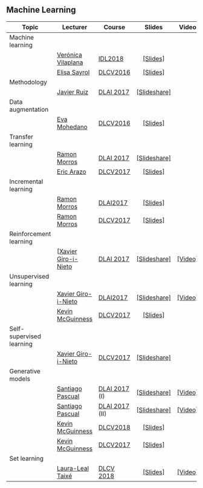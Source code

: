 [XG-web]: https://imatge.upc.edu/web/people/xavier-giro
[KM-web]: http://www.eeng.dcu.ie/~mcguinne/
[EM-web]: https://www.insight-centre.org/users/eva-mohedano
[LL-web]: https://dvl.in.tum.de/team/lealtaixe/
[ES-web]: https://imatge.upc.edu/web/people/elisa-sayrol
[VV-web]: https://imatge.upc.edu/web/people/veronica-vilaplana
[JR-web]: https://imatge.upc.edu/web/people/javier-ruiz-hidalgo
[RM-web]: https://imatge.upc.edu/web/people/josep-ramon-morros
[MC-web]: http://www.costa-jussa.com/
[SP-web]: https://scholar.google.com/citations?user=7cVOyh0AAAAJ&hl=en
[AB-web]: https://scholar.google.es/citations?user=C5AUXO4AAAAJ&hl=en
[MB-web]: https://imatge.upc.edu/web/people/miriam-bellver
[VC-web]: https://imatge.upc.edu/web/people/victor-campos
[EA-web]: https://www.insight-centre.org/users/eric-arazo-sanchez

[IDL2018]: https://telecombcn-dl.github.io/2018-idl/
[IDL2019]: https://telecombcn-dl.github.io/2019-idl/

[DLCV2016]: http://imatge-upc.github.io/telecombcn-2016-dlcv/
[DLCV2017]: https://telecombcn-dl.github.io/2017-dlcv/
[DLCV2018]: https://telecombcn-dl.github.io/2018-dlcv/
[DLCV2019]: https://telecombcn-dl.github.io/2019-dlcv/

[DLV2018]: https://mcv-m6-video.github.io/deepvideo-2018/

[DLSL2017]: https://telecombcn-dl.github.io/2017-dlsl/
[DLSL2018]: https://telecombcn-dl.github.io/2018-dlsl/

[DLMM2017]: https://telecombcn-dl.github.io/dlmm-2017-dcu/
[DLMM2018]: https://telecombcn-dl.github.io/2018-dlmm/

[DLAI2017]: https://telecombcn-dl.github.io/2017-dlai/
[DLAI2018]: https://telecombcn-dl.github.io/2018-dlai/


## Machine Learning

| Topic          | Lecturer                     | Course                 | Slides                    | Video             |
| -------------- |  --------------------------- | ---------------------- | :-----------------------: | :---------------: |
| Machine learning     | | | | |
|                | [Verónica Vilaplana][VV-web] | [IDL2018] | [[Slides]][idl2018-d1l2-slides] |  | 
|                | [Elisa Sayrol][ES-web] | [DLCV2016] | [[Slides]][dlcv2016-classification-slides]  |   |
| Methodology     | | | | |
|                | [Javier Ruiz][JR-web] | [DLAI 2017][dlai2017] | [[Slideshare]][dlai2017-d6l2-slides] |  | 
| Data augmentation     | | | | |
|                | [Eva Mohedano][EM-web] | [DLCV2016] | [[Slides]][dlcv2016-augmentation-slides] |  | 
| Transfer learning     | | | | |
|                | [Ramon Morros][RM-web] | [DLAI 2017][dlai2017] | [[Slideshare]][dlai2017-d5l2-slides] |   | 
|                | [Eric Arazo][EA-web] | [DLCV2017] | [[Slides]][dlcv2017-d2l3-slides] |   | 
| Incremental learning     | | | | |
|                | [Ramon Morros][RM-web] | [DLAI2017] | [[Slides]][dlai2017-d6l1-slides] |  |
|                | [Ramon Morros][RM-web] | [DLCV2017] | [[Slides]][dlcv2017-d3l2-slides] |  |
| Reinforcement learning     | | | | |
|                | [[Xavier Giro-i-Nieto][XG-web] | [DLAI 2017][dlai2017] | [[Slideshare]][dlai2017-d7l2-slides] | [[Video]][dlai2017-d7l2-video]  |
| Unsupervised learning     | | | | |
|                | [Xavier Giro-i-Nieto][XG-web] | [DLAI2017] | [[Slideshare]][dlai2017-d9l1-slides] | [[Video]][dlai2017-d9l1-video] |
|  | [Kevin McGuinness][KM-web]| [DLCV2017] | [[Slides]][dlcv2017-d2l6-slides] |  |
| Self-supervised learning     | | | | |
|     | [Xavier Giro-i-Nieto][XG-web] | [DLCV2017] | [[Slideshare]][dlcv2017-d4l4-slides] |  |
| Generative models     | | | | |
|    | [Santiago Pascual][SP-web] | [DLAI 2017][dlai2017] (I) | [[Slideshare]][dlai2017-d9l2-slides] | [[Video]][dlai2017-d9l2-video] |
|    | [Santiago Pascual][SP-web] | [DLAI 2017][dlai2017] (II) | [[Slideshare]][dlai2017-d10l1-slides] | [[Video]][dlai2017-d10l1-video] |
|                | [Kevin McGuinness][KM-web]| [DLCV2018] | [[Slides]][dlcv2018-D4l3-slides]  |    |
|                | [Kevin McGuinness][KM-web]| [DLCV2017] | [[Slides]][dlcv2017-d3l4-slides]  |    |
| Set learning     | | | | |
|                | [Laura-Leal Taixé][LL-web]| [DLCV 2018][dlcv2018] | [[Slides]][dlcv2018-d3l6-slides]  | [[Video]][dlcv2018-d3l6-video]   |

[dlcv2016-classification-slides]: http://www.slideshare.net/xavigiro/image-classification-dlcv-d1l2
[dlcv2016-augmentation-slides]: http://www.slideshare.net/xavigiro/deep-learning-for-computer-vision-data-augmentation-upc-2016

[dlcv2017-d2l3-slides]: https://www.slideshare.net/xavigiro/transfer-learning-and-domain-adaptation-d2l3-2017-upc-deep-learning-for-computer-vision
[dlcv2017-d2l6-slides]: https://www.slideshare.net/xavigiro/unsupervised-learning-d2l6-2017-upc-deep-learning-for-computer-vision
[dlcv2017-d3l2-slides]: https://www.slideshare.net/xavigiro/lifelong-incremental-learning-d3l2-2017-upc-deep-learning-for-computer-vision
[dlcv2017-d3l4-slides]: https://www.slideshare.net/xavigiro/generative-models-and-adversarial-training-d3l4-2017-upc-deep-learning-for-computer-vision
[dlcv2017-d4l4-slides]: https://www.slideshare.net/xavigiro/learning-with-videos-d4l4-2017-upc-deep-learning-for-computer-vision

[idl2018-d1l2-slides]: https://github.com/telecombcn-dl/2018-idl/raw/master/slides/D1L2-MachineLearning.pdf
[dlai2017-d5l2-slides]: https://www.slideshare.net/xavigiro/transfer-learning-and-domain-adaptation-dlai-d5l2-2017-upc-deep-learning-for-artificial-intelligence
[dlai2017-d6l1-slides]: https://www.slideshare.net/xavigiro/lifelong-incremental-learning-dlai-d6l1-2017-upc-deep-learning-for-artificial-intelligence
[dlai2017-d6l2-slides]: https://www.slideshare.net/xavigiro/methodology-dlai-d6l2-2017-upc-deep-learning-for-artificial-intelligence
[dlai2017-d7l2-slides]: https://www.slideshare.net/xavigiro/reinforcement-learning-dlai-d7l2-2017-upc-deep-learning-for-artificial-intelligence
[dlai2017-d7l2-video]: https://youtu.be/vPlWFj0-j7I
[dlai2017-d9l1-slides]: https://www.slideshare.net/xavigiro/unsupervised-learning-dlai-d9l1-2017-upc-deep-learning-for-artificial-intelligence
[dlai2017-d9l1-video]: https://youtu.be/RY7AF-DA0TU
[dlai2017-d9l2-slides]: https://www.slideshare.net/xavigiro/deep-generative-models-i-dlai-d9l2-2017-upc-deep-learning-for-artificial-intelligence
[dlai2017-d9l2-video]: https://youtu.be/FeJT8ejgsL0
[dlai2017-d10l1-slides]: https://www.slideshare.net/xavigiro/deep-generative-models-ii-dlai-d10l1-2017-upc-deep-learning-for-artificial-intelligence
[dlai2017-d10l1-video]: https://www.youtube.com/watch?v=a1aM0yUJXUI

[dlcv2018-d3l6-slides]: https://www.slideshare.net/xavigiro/towards-set-learning-and-prediction-laura-lealtaixe-upc-barcelona-2018
[dlcv2018-d3l6-video]: https://youtu.be/L4V-gdYYQcY
[dlcv2018-D4L3-slides]: https://www.slideshare.net/xavigiro/deep-generative-models-kevin-mcguinness-upc-barcelona-2018



